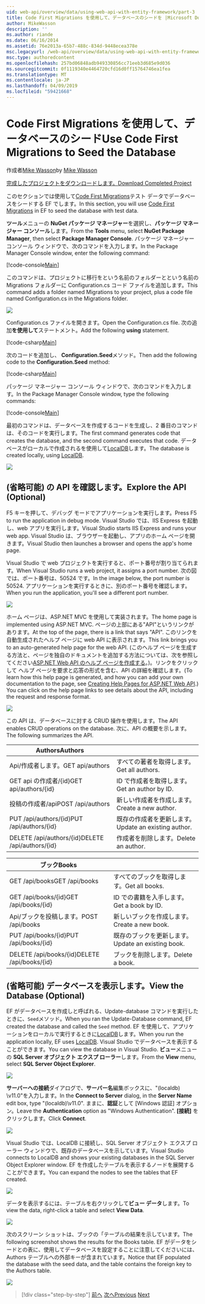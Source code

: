 ```yaml
---
uid: web-api/overview/data/using-web-api-with-entity-framework/part-3
title: Code First Migrations を使用して、データベースのシードを |Microsoft Docs
author: MikeWasson
description: ''
ms.author: riande
ms.date: 06/16/2014
ms.assetid: 76e2013a-65b7-488c-834d-9448ecea378e
msc.legacyurl: /web-api/overview/data/using-web-api-with-entity-framework/part-3
msc.type: authoredcontent
ms.openlocfilehash: 257bd06848adb949330856cc71eeb3d685e9d036
ms.sourcegitcommit: 0f1119340e4464720cfd16d0ff15764746ea1fea
ms.translationtype: MT
ms.contentlocale: ja-JP
ms.lasthandoff: 04/09/2019
ms.locfileid: "59421668"
---
```

# <a name="use-code-first-migrations-to-seed-the-database"></a><span data-ttu-id="d33ca-102">Code First Migrations を使用して、データベースのシード</span><span class="sxs-lookup"><span data-stu-id="d33ca-102">Use Code First Migrations to Seed the Database</span></span>

<span data-ttu-id="d33ca-103">作成者[Mike Wasson](https://github.com/MikeWasson)</span><span class="sxs-lookup"><span data-stu-id="d33ca-103">by [Mike Wasson](https://github.com/MikeWasson)</span></span>

[<span data-ttu-id="d33ca-104">完成したプロジェクトをダウンロードします。</span><span class="sxs-lookup"><span data-stu-id="d33ca-104">Download Completed Project</span></span>](https://github.com/MikeWasson/BookService)

<span data-ttu-id="d33ca-105">このセクションでは使用して[Code First Migrations](https://msdn.microsoft.com/data/jj591621)テスト データでデータベースをシードする EF でします。</span><span class="sxs-lookup"><span data-stu-id="d33ca-105">In this section, you will use [Code First Migrations](https://msdn.microsoft.com/data/jj591621) in EF to seed the database with test data.</span></span>

<span data-ttu-id="d33ca-106">**ツール**メニューの  **NuGet パッケージ マネージャー**を選択し、**パッケージ マネージャー コンソール**します。</span><span class="sxs-lookup"><span data-stu-id="d33ca-106">From the **Tools** menu, select **NuGet Package Manager**, then select **Package Manager Console**.</span></span> <span data-ttu-id="d33ca-107">パッケージ マネージャー コンソール ウィンドウで、次のコマンドを入力します。</span><span class="sxs-lookup"><span data-stu-id="d33ca-107">In the Package Manager Console window, enter the following command:</span></span>

[!code-console[Main](part-3/samples/sample1.cmd)]

<span data-ttu-id="d33ca-108">このコマンドは、プロジェクトに移行をという名前のフォルダーとという名前の Migrations フォルダーに Configuration.cs コード ファイルを追加します。</span><span class="sxs-lookup"><span data-stu-id="d33ca-108">This command adds a folder named Migrations to your project, plus a code file named Configuration.cs in the Migrations folder.</span></span>

![](part-3/_static/image1.png)

<span data-ttu-id="d33ca-109">Configuration.cs ファイルを開きます。</span><span class="sxs-lookup"><span data-stu-id="d33ca-109">Open the Configuration.cs file.</span></span> <span data-ttu-id="d33ca-110">次の追加**を使用して**ステートメント。</span><span class="sxs-lookup"><span data-stu-id="d33ca-110">Add the following **using** statement.</span></span>

[!code-csharp[Main](part-3/samples/sample2.cs)]

<span data-ttu-id="d33ca-111">次のコードを追加し、 **Configuration.Seed**メソッド。</span><span class="sxs-lookup"><span data-stu-id="d33ca-111">Then add the following code to the **Configuration.Seed** method:</span></span>

[!code-csharp[Main](part-3/samples/sample3.cs)]

<span data-ttu-id="d33ca-112">パッケージ マネージャー コンソール ウィンドウで、次のコマンドを入力します。</span><span class="sxs-lookup"><span data-stu-id="d33ca-112">In the Package Manager Console window, type the following commands:</span></span>

[!code-console[Main](part-3/samples/sample4.cmd)]

<span data-ttu-id="d33ca-113">最初のコマンドは、データベースを作成するコードを生成し、2 番目のコマンドは、そのコードを実行します。</span><span class="sxs-lookup"><span data-stu-id="d33ca-113">The first command generates code that creates the database, and the second command executes that code.</span></span> <span data-ttu-id="d33ca-114">データベースがローカルで作成されるを使用して[LocalDB](https://msdn.microsoft.com/library/hh510202.aspx)します。</span><span class="sxs-lookup"><span data-stu-id="d33ca-114">The database is created locally, using [LocalDB](https://msdn.microsoft.com/library/hh510202.aspx).</span></span>

![](part-3/_static/image2.png)

## <a name="explore-the-api-optional"></a><span data-ttu-id="d33ca-115">(省略可能) の API を確認します。</span><span class="sxs-lookup"><span data-stu-id="d33ca-115">Explore the API (Optional)</span></span>

<span data-ttu-id="d33ca-116">F5 キーを押して、デバッグ モードでアプリケーションを実行します。</span><span class="sxs-lookup"><span data-stu-id="d33ca-116">Press F5 to run the application in debug mode.</span></span> <span data-ttu-id="d33ca-117">Visual Studio では、IIS Express を起動し、web アプリを実行します。</span><span class="sxs-lookup"><span data-stu-id="d33ca-117">Visual Studio starts IIS Express and runs your web app.</span></span> <span data-ttu-id="d33ca-118">Visual Studio は、ブラウザーを起動し、アプリのホーム ページを開きます。</span><span class="sxs-lookup"><span data-stu-id="d33ca-118">Visual Studio then launches a browser and opens the app's home page.</span></span>

<span data-ttu-id="d33ca-119">Visual Studio で web プロジェクトを実行すると、ポート番号が割り当てられます。</span><span class="sxs-lookup"><span data-stu-id="d33ca-119">When Visual Studio runs a web project, it assigns a port number.</span></span> <span data-ttu-id="d33ca-120">次の図では、ポート番号は、50524 です。</span><span class="sxs-lookup"><span data-stu-id="d33ca-120">In the image below, the port number is 50524.</span></span> <span data-ttu-id="d33ca-121">アプリケーションを実行するときに、別のポート番号を確認します。</span><span class="sxs-lookup"><span data-stu-id="d33ca-121">When you run the application, you'll see a different port number.</span></span>

![](part-3/_static/image3.png)

<span data-ttu-id="d33ca-122">ホーム ページは、ASP.NET MVC を使用して実装されます。</span><span class="sxs-lookup"><span data-stu-id="d33ca-122">The home page is implemented using ASP.NET MVC.</span></span> <span data-ttu-id="d33ca-123">ページの上部にある"API"というリンクがあります。</span><span class="sxs-lookup"><span data-stu-id="d33ca-123">At the top of the page, there is a link that says "API".</span></span> <span data-ttu-id="d33ca-124">このリンクを自動生成されたヘルプ ページに web API に表示されます。</span><span class="sxs-lookup"><span data-stu-id="d33ca-124">This link brings you to an auto-generated help page for the web API.</span></span> <span data-ttu-id="d33ca-125">(このヘルプ ページを生成する方法と、ページを独自のドキュメントを追加する方法については、次を参照してください[ASP.NET Web API のヘルプ ページを作成する](../../getting-started-with-aspnet-web-api/creating-api-help-pages.md)。)。リンクをクリックして ヘルプ ページを要求と応答の形式を含む、API の詳細を確認します。</span><span class="sxs-lookup"><span data-stu-id="d33ca-125">(To learn how this help page is generated, and how you can add your own documentation to the page, see [Creating Help Pages for ASP.NET Web API](../../getting-started-with-aspnet-web-api/creating-api-help-pages.md).) You can click on the help page links to see details about the API, including the request and response format.</span></span>

![](part-3/_static/image4.png)

<span data-ttu-id="d33ca-126">この API は、データベースに対する CRUD 操作を使用します。</span><span class="sxs-lookup"><span data-stu-id="d33ca-126">The API enables CRUD operations on the database.</span></span> <span data-ttu-id="d33ca-127">次に、API の概要を示します。</span><span class="sxs-lookup"><span data-stu-id="d33ca-127">The following summarizes the API.</span></span>

| <span data-ttu-id="d33ca-128">Authors</span><span class="sxs-lookup"><span data-stu-id="d33ca-128">Authors</span></span> |  |
| --- | -- |
| <span data-ttu-id="d33ca-129">Api/作成者します。</span><span class="sxs-lookup"><span data-stu-id="d33ca-129">GET api/authors</span></span> | <span data-ttu-id="d33ca-130">すべての著者を取得します。</span><span class="sxs-lookup"><span data-stu-id="d33ca-130">Get all authors.</span></span> |
| <span data-ttu-id="d33ca-131">GET api の作成者/{id}</span><span class="sxs-lookup"><span data-stu-id="d33ca-131">GET api/authors/{id}</span></span> | <span data-ttu-id="d33ca-132">ID で作成者を取得します。</span><span class="sxs-lookup"><span data-stu-id="d33ca-132">Get an author by ID.</span></span> |
| <span data-ttu-id="d33ca-133">投稿の作成者/api</span><span class="sxs-lookup"><span data-stu-id="d33ca-133">POST /api/authors</span></span> | <span data-ttu-id="d33ca-134">新しい作成者を作成します。</span><span class="sxs-lookup"><span data-stu-id="d33ca-134">Create a new author.</span></span> |
| <span data-ttu-id="d33ca-135">PUT /api/authors/{id}</span><span class="sxs-lookup"><span data-stu-id="d33ca-135">PUT /api/authors/{id}</span></span> | <span data-ttu-id="d33ca-136">既存の作成者を更新します。</span><span class="sxs-lookup"><span data-stu-id="d33ca-136">Update an existing author.</span></span> |
| <span data-ttu-id="d33ca-137">DELETE /api/authors/{id}</span><span class="sxs-lookup"><span data-stu-id="d33ca-137">DELETE /api/authors/{id}</span></span> | <span data-ttu-id="d33ca-138">作成者を削除します。</span><span class="sxs-lookup"><span data-stu-id="d33ca-138">Delete an author.</span></span> |

| <span data-ttu-id="d33ca-139">ブック</span><span class="sxs-lookup"><span data-stu-id="d33ca-139">Books</span></span> |  |
| --- | -- |
| <span data-ttu-id="d33ca-140">GET /api/books</span><span class="sxs-lookup"><span data-stu-id="d33ca-140">GET /api/books</span></span> | <span data-ttu-id="d33ca-141">すべてのブックを取得します。</span><span class="sxs-lookup"><span data-stu-id="d33ca-141">Get all books.</span></span> |
| <span data-ttu-id="d33ca-142">GET /api/books/{id}</span><span class="sxs-lookup"><span data-stu-id="d33ca-142">GET /api/books/{id}</span></span> | <span data-ttu-id="d33ca-143">ID での書籍を入手します。</span><span class="sxs-lookup"><span data-stu-id="d33ca-143">Get a book by ID.</span></span> |
| <span data-ttu-id="d33ca-144">Api/ブックを投稿します。</span><span class="sxs-lookup"><span data-stu-id="d33ca-144">POST /api/books</span></span> | <span data-ttu-id="d33ca-145">新しいブックを作成します。</span><span class="sxs-lookup"><span data-stu-id="d33ca-145">Create a new book.</span></span> |
| <span data-ttu-id="d33ca-146">PUT /api/books/{id}</span><span class="sxs-lookup"><span data-stu-id="d33ca-146">PUT /api/books/{id}</span></span> | <span data-ttu-id="d33ca-147">既存のブックを更新します。</span><span class="sxs-lookup"><span data-stu-id="d33ca-147">Update an existing book.</span></span> |
| <span data-ttu-id="d33ca-148">DELETE /api/books/{id}</span><span class="sxs-lookup"><span data-stu-id="d33ca-148">DELETE /api/books/{id}</span></span> | <span data-ttu-id="d33ca-149">ブックを削除します。</span><span class="sxs-lookup"><span data-stu-id="d33ca-149">Delete a book.</span></span> |

## <a name="view-the-database-optional"></a><span data-ttu-id="d33ca-150">(省略可能) データベースを表示します。</span><span class="sxs-lookup"><span data-stu-id="d33ca-150">View the Database (Optional)</span></span>

<span data-ttu-id="d33ca-151">EF がデータベースを作成しと呼ばれる、Update-database コマンドを実行したときに、`Seed`メソッド。</span><span class="sxs-lookup"><span data-stu-id="d33ca-151">When you ran the Update-Database command, EF created the database and called the `Seed` method.</span></span> <span data-ttu-id="d33ca-152">EF を使用して、アプリケーションをローカルで実行するときに[LocalDB](https://blogs.msdn.com/b/sqlexpress/archive/2011/07/12/introducing-localdb-a-better-sql-express.aspx)します。</span><span class="sxs-lookup"><span data-stu-id="d33ca-152">When you run the application locally, EF uses [LocalDB](https://blogs.msdn.com/b/sqlexpress/archive/2011/07/12/introducing-localdb-a-better-sql-express.aspx).</span></span> <span data-ttu-id="d33ca-153">Visual Studio でデータベースを表示することができます。</span><span class="sxs-lookup"><span data-stu-id="d33ca-153">You can view the database in Visual Studio.</span></span> <span data-ttu-id="d33ca-154">**ビュー**メニューの  **SQL Server オブジェクト エクスプ ローラー**します。</span><span class="sxs-lookup"><span data-stu-id="d33ca-154">From the **View** menu, select **SQL Server Object Explorer**.</span></span>

![](part-3/_static/image5.png)

<span data-ttu-id="d33ca-155">**サーバーへの接続**ダイアログで、**サーバー名**編集ボックスに、"(localdb) \v11.0"を入力します。</span><span class="sxs-lookup"><span data-stu-id="d33ca-155">In the **Connect to Server** dialog, in the **Server Name** edit box, type "(localdb)\v11.0".</span></span> <span data-ttu-id="d33ca-156">ままに、**認証**として [Windows 認証] オプション。</span><span class="sxs-lookup"><span data-stu-id="d33ca-156">Leave the **Authentication** option as "Windows Authentication".</span></span> <span data-ttu-id="d33ca-157">**[接続]** をクリックします。</span><span class="sxs-lookup"><span data-stu-id="d33ca-157">Click **Connect**.</span></span>

![](part-3/_static/image6.png)

<span data-ttu-id="d33ca-158">Visual Studio では、LocalDB に接続し、SQL Server オブジェクト エクスプ ローラー ウィンドウで、既存のデータベースを示しています。</span><span class="sxs-lookup"><span data-stu-id="d33ca-158">Visual Studio connects to LocalDB and shows your existing databases in the SQL Server Object Explorer window.</span></span> <span data-ttu-id="d33ca-159">EF を作成したテーブルを表示するノードを展開することができます。</span><span class="sxs-lookup"><span data-stu-id="d33ca-159">You can expand the nodes to see the tables that EF created.</span></span>

![](part-3/_static/image7.png)

<span data-ttu-id="d33ca-160">データを表示するには、テーブルを右クリックして**ビュー データ**します。</span><span class="sxs-lookup"><span data-stu-id="d33ca-160">To view the data, right-click a table and select **View Data**.</span></span>

![](part-3/_static/image8.png)

<span data-ttu-id="d33ca-161">次のスクリーン ショットは、ブックの「テーブルの結果を示しています。</span><span class="sxs-lookup"><span data-stu-id="d33ca-161">The following screenshot shows the results for the Books table.</span></span> <span data-ttu-id="d33ca-162">EF がデータをシードとの表に、使用してデータベースを設定することに注意してくださいには、Authors テーブルへの外部キーが含まれています。</span><span class="sxs-lookup"><span data-stu-id="d33ca-162">Notice that EF populated the database with the seed data, and the table contains the foreign key to the Authors table.</span></span>

![](part-3/_static/image9.png)

> [!div class="step-by-step"]
> <span data-ttu-id="d33ca-163">[前へ](part-2.md)
> [次へ](part-4.md)</span><span class="sxs-lookup"><span data-stu-id="d33ca-163">[Previous](part-2.md)
[Next](part-4.md)</span></span>
